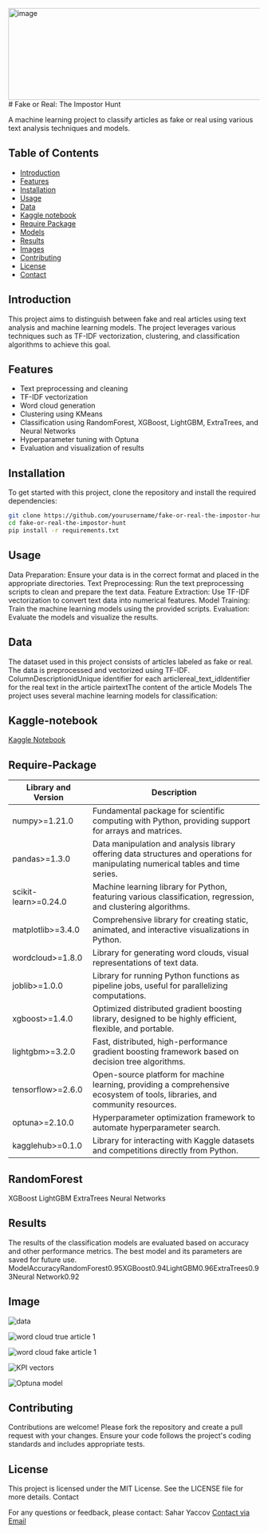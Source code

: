 <img width="671" height="184" alt="image" src="https://github.com/user-attachments/assets/f6d094cf-686b-4320-9177-3c793d2b13c5" /># Fake or Real: The Impostor Hunt

A machine learning project to classify articles as fake or real using various text analysis techniques and models.

## Table of Contents

- [Introduction](#introduction)
- [Features](#features)
- [Installation](#installation)
- [Usage](#usage)
- [Data](#data)
- [Kaggle notebook](#Kaggle-notebook)
- [Require Package](#Require-Package)
- [Models](#models)
- [Results](#results)
- [Images](#Image)
- [Contributing](#contributing)
- [License](#license)
- [Contact](#contact)

## Introduction

This project aims to distinguish between fake and real articles using text analysis and machine learning models. The project leverages various techniques such as TF-IDF vectorization, clustering, and classification algorithms to achieve this goal.

## Features

- Text preprocessing and cleaning
- TF-IDF vectorization
- Word cloud generation
- Clustering using KMeans
- Classification using RandomForest, XGBoost, LightGBM, ExtraTrees, and Neural Networks
- Hyperparameter tuning with Optuna
- Evaluation and visualization of results

## Installation

To get started with this project, clone the repository and install the required dependencies:

```bash
git clone https://github.com/yourusername/fake-or-real-the-impostor-hunt.git
cd fake-or-real-the-impostor-hunt
pip install -r requirements.txt
```
## Usage

Data Preparation: Ensure your data is in the correct format and placed in the appropriate directories.
Text Preprocessing: Run the text preprocessing scripts to clean and prepare the text data.
Feature Extraction: Use TF-IDF vectorization to convert text data into numerical features.
Model Training: Train the machine learning models using the provided scripts.
Evaluation: Evaluate the models and visualize the results.

## Data
The dataset used in this project consists of articles labeled as fake or real. The data is preprocessed and vectorized using TF-IDF.
ColumnDescriptionidUnique identifier for each articlereal_text_idIdentifier for the real text in the article pairtextThe content of the article
Models
The project uses several machine learning models for classification:

## Kaggle-notebook
[Kaggle Notebook](https://www.kaggle.com/code/saharhaimyaccov/notebookcc02f1c748)
## Require-Package

| Library and Version | Description |
|---------------------|-------------|
| numpy>=1.21.0 | Fundamental package for scientific computing with Python, providing support for arrays and matrices. |
| pandas>=1.3.0 | Data manipulation and analysis library offering data structures and operations for manipulating numerical tables and time series. |
| scikit-learn>=0.24.0 | Machine learning library for Python, featuring various classification, regression, and clustering algorithms. |
| matplotlib>=3.4.0 | Comprehensive library for creating static, animated, and interactive visualizations in Python. |
| wordcloud>=1.8.0 | Library for generating word clouds, visual representations of text data. |
| joblib>=1.0.0 | Library for running Python functions as pipeline jobs, useful for parallelizing computations. |
| xgboost>=1.4.0 | Optimized distributed gradient boosting library, designed to be highly efficient, flexible, and portable. |
| lightgbm>=3.2.0 | Fast, distributed, high-performance gradient boosting framework based on decision tree algorithms. |
| tensorflow>=2.6.0 | Open-source platform for machine learning, providing a comprehensive ecosystem of tools, libraries, and community resources. |
| optuna>=2.10.0 | Hyperparameter optimization framework to automate hyperparameter search. |
| kagglehub>=0.1.0 | Library for interacting with Kaggle datasets and competitions directly from Python. |




## RandomForest
XGBoost
LightGBM
ExtraTrees
Neural Networks

## Results
The results of the classification models are evaluated based on accuracy and other performance metrics. The best model and its parameters are saved for future use.
ModelAccuracyRandomForest0.95XGBoost0.94LightGBM0.96ExtraTrees0.93Neural Network0.92

## Image

![data](https://github.com/user-attachments/assets/776996e3-1aab-473c-b329-ec22bfb617c3)

![word cloud true article 1](https://github.com/user-attachments/assets/8108583f-74d6-49cf-9e04-2c090be9376a)

![word cloud fake article 1](https://github.com/user-attachments/assets/a88c6c05-34b7-4f04-931b-16512a79127f)

![KPI vectors](https://github.com/user-attachments/assets/7a7d5fcc-520f-4726-aab9-74c39d5b477d)

![Optuna model](https://github.com/user-attachments/assets/0670d72c-6738-4900-8a47-4182ae950456)


## Contributing
Contributions are welcome! Please fork the repository and create a pull request with your changes. Ensure your code follows the project's coding standards and includes appropriate tests.

## License
This project is licensed under the MIT License. See the LICENSE file for more details.
Contact



For any questions or feedback, please contact:
Sahar Yaccov
[Contact via Email](mailto:saharyaccov@gmail.com)
